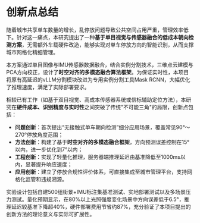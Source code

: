 
# 创新点总结

随着城市共享单车数量的增长，乱停放问题导致公共空间占用严重，管理效率低下。针对这一痛点，本研究提出了一种**基于单目视觉与传感器融合的低成本朝向检测方案**，无需额外车载硬件改造，能够实现对单车停放方向的智能识别，从而支撑城市网格化精细管理。

本方案通过单目图像与IMU传感器数据融合，结合实例分割技术，三维点云建模与PCA方向校正，设计了**时空对齐的多模态融合算法框架**。为保证实时性，本项目将原有高延迟的vLLM分割模块改进为专用实例分割工具Mask RCNN，大幅优化了推理速度，满足了实际部署要求。

相较已有工作（如基于双目视觉、高成本传感器系统或信标辅助定位方法），本研究在**硬件成本、识别精度与实时性**之间突破了传统"不可能三角"的局限，创新点包括：

- **问题创新**：首次提出“无接触式单车朝向检测”细分应用场景，覆盖常见90°～270°停放角度范围；
- **方法创新**：构建了基于**时空对齐的多模态融合框架**，方向预测误差控制在15°以内，进一步优化到7°以内；
- **工程创新**：实现了轻量化推理，服务器端推理延迟由基准降低至1000ms以内，显著提升响应速度；
- **应用创新**：建立了停放合规性评价体系，可直接集成至城市管理平台，支持网格化监管和违规溯源。

  
实验设计包括自建500组街景+IMU标注集基准测试、实地部署测试以及多场景压力测试。量化预期显示，在80%以上光照强度变化场景中方向误差低于6.5°，推理延迟较基准下降超40%，硬件部署费用节省约87%，充分验证了本项目提出的创新方法的理论意义与实际可扩展性。

